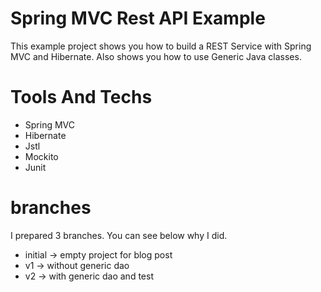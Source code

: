 # Spring MVC Rest API Example

This example project shows you how to build a REST Service with Spring MVC and Hibernate. Also shows you how to use Generic Java classes.

# Tools And Techs

- Spring MVC
- Hibernate
- Jstl
- Mockito
- Junit


# branches 
I prepared 3 branches. You can see below  why I did.

- initial  -> empty project for blog post
- v1 -> without generic dao
- v2 -> with generic dao and test

